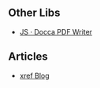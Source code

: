 

## Other Libs
* [JS · Docca PDF Writer](https://github.com/DoccaPDF/docca-pdf-writer/tree/master/src/pdf-objects)

## Articles
* [xref Blog](http://khkonsulting.com/2013/01/the-trouble-with-the-xref-table/)
